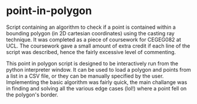 # point-in-polygon
Script containing an algorithm to check if a point is contained within a bounding polygon (in 2D cartesian coordinates) using the casting ray technique. It was completed as a piece of coursework for CEGEG082 at UCL. The coursework gave a small amount of extra credit if each line of the script was described, hence the fairly excessive level of commenting.

This point in polygon script is designed to be interactively run from the python interpreter window. It can be used to load a polygon and points from a list in a CSV file, or they can be manually specified by the user. Implementing the basic algorithm was fairly quick, the main challange was in finding and solving all the various edge cases (lol!) where a point fell on the polygon's border.
